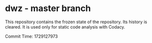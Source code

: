# dwz - master branch

This repository contains the frozen state of the repository.
Its history is cleared. It is used only for static code
analysis with Codacy.

Commit Time: 1729127973